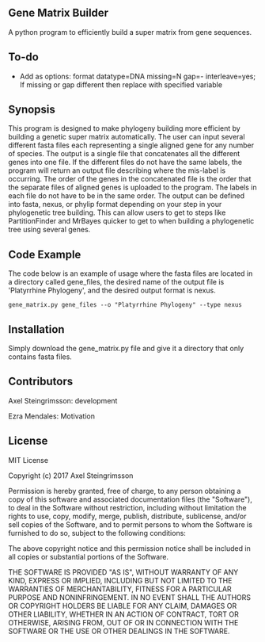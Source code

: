 ## Gene Matrix Builder

A python program to efficiently build a super matrix from gene sequences.

## To-do

+ Add as options: format datatype=DNA missing=N gap=- interleave=yes; If missing or gap different then replace with specified variable

## Synopsis

This program is designed to make phylogeny building more efficient by building a genetic super matrix automatically. The user can input several different fasta files each representing a single aligned gene for any number of species. The output is a single file that concatenates all the different genes into one file. If the different files do not have the same labels, the program will return an output file describing where the mis-label is occurring. The order of the genes in the concatenated file is the order that the separate files of aligned genes is uploaded to the program. The labels in each file do not have to be in the same order. The output can be defined into fasta, nexus, or phylip format depending on your step in your phylogenetic tree building. This can allow users to get to steps like PartitionFinder and MrBayes quicker to get to when building a phylogenetic tree using several genes.

## Code Example

The code below is an example of usage where the fasta files are located in a directory called gene_files, the desired name of the output file is 'Platyrrhine Phylogeny', and the desired output format is nexus. 

```shell
gene_matrix.py gene_files --o "Platyrrhine Phylogeny" --type nexus
```

## Installation

Simply download the gene_matrix.py file and give it a directory that only contains fasta files. 

## Contributors

Axel Steingrimsson: development

Ezra Mendales: Motivation

## License

MIT License

Copyright (c) 2017 Axel Steingrimsson

Permission is hereby granted, free of charge, to any person obtaining a copy
of this software and associated documentation files (the "Software"), to deal
in the Software without restriction, including without limitation the rights
to use, copy, modify, merge, publish, distribute, sublicense, and/or sell
copies of the Software, and to permit persons to whom the Software is
furnished to do so, subject to the following conditions:

The above copyright notice and this permission notice shall be included in all
copies or substantial portions of the Software.

THE SOFTWARE IS PROVIDED "AS IS", WITHOUT WARRANTY OF ANY KIND, EXPRESS OR
IMPLIED, INCLUDING BUT NOT LIMITED TO THE WARRANTIES OF MERCHANTABILITY,
FITNESS FOR A PARTICULAR PURPOSE AND NONINFRINGEMENT. IN NO EVENT SHALL THE
AUTHORS OR COPYRIGHT HOLDERS BE LIABLE FOR ANY CLAIM, DAMAGES OR OTHER
LIABILITY, WHETHER IN AN ACTION OF CONTRACT, TORT OR OTHERWISE, ARISING FROM,
OUT OF OR IN CONNECTION WITH THE SOFTWARE OR THE USE OR OTHER DEALINGS IN THE
SOFTWARE.
